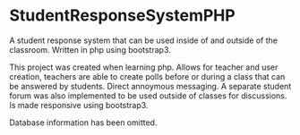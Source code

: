 # StudentResponseSystemPHP
A student response system that can be used inside of and outside of the classroom. Written in php using bootstrap3.

This project was created when learning php.
Allows for teacher and user creation, teachers are able to create polls before or during a class that can be answered by students.
Direct annoymous messaging.
A separate student forum was also implemented to be used outside of classes for discussions.
Is made responsive using bootstrap3.

Database information has been omitted.

